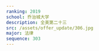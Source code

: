 ```yaml
---
ranking: 2019
school: 乔治城大学
description: 全美第二十三
src: /assets/offer_update/306.jpg
major: 法律
sequence: 303
---
```


